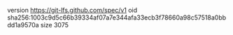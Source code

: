 version https://git-lfs.github.com/spec/v1
oid sha256:1003c9d5c66b39334af07a7e344afa33ecb3f78660a98c57518a0bbdd1a9570a
size 3075
